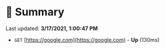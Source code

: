 # 📖 Summary
Last updated: **3/17/2021, 1:00:47 PM**

- `GET` [https://google.com](https://google.com) - **Up** (130ms)
